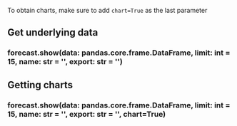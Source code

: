 To obtain charts, make sure to add `chart=True` as the last parameter

## Get underlying data 
### forecast.show(data: pandas.core.frame.DataFrame, limit: int = 15, name: str = '', export: str = '')



## Getting charts 
### forecast.show(data: pandas.core.frame.DataFrame, limit: int = 15, name: str = '', export: str = '', chart=True)


